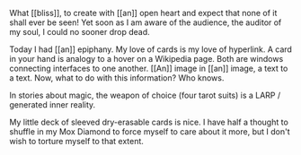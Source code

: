 What [[bliss]], to create with [[an]] open heart and expect that none of it shall ever be seen! Yet soon as I am aware of the audience, the auditor of my soul, I could no sooner drop dead.

Today I had [[an]] epiphany. My love of cards is my love of hyperlink. A card in your hand is analogy to a hover on a Wikipedia page. Both are windows connecting interfaces to one another. [[An]] image in [[an]] image, a text to a text. Now, what to do with this information? Who knows.

In stories about magic, the weapon of choice (four tarot suits) is a LARP / generated inner reality.

My little deck of sleeved dry-erasable cards is nice. I have half a thought to shuffle in my Mox Diamond to force myself to care about it more, but I don't wish to torture myself to that extent.